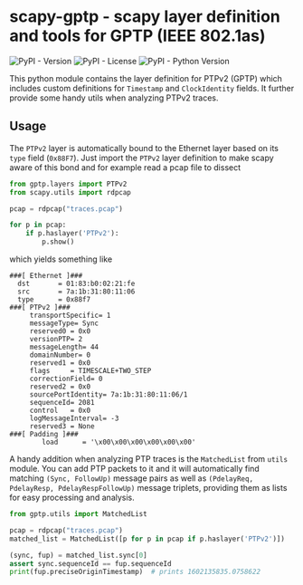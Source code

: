 # scapy-gptp - scapy layer definition and tools for GPTP (IEEE 802.1as)

![PyPI - Version](https://img.shields.io/pypi/v/scapy-gptp)
![PyPI - License](https://img.shields.io/pypi/l/scapy-gptp)
![PyPI - Python Version](https://img.shields.io/pypi/pyversions/scapy-gptp)


This python module contains the layer definition for PTPv2 (GPTP) which includes custom
definitions for `Timestamp` and `ClockIdentity` fields. It further provide some handy utils when
analyzing PTPv2 traces.

## Usage

The `PTPv2` layer is automatically bound to the Ethernet layer based on its `type` field (`0x88F7`).
Just import the `PTPv2` layer definition to make scapy aware of this bond and for example read a
pcap file to dissect

```python
from gptp.layers import PTPv2
from scapy.utils import rdpcap

pcap = rdpcap("traces.pcap")

for p in pcap:
    if p.haslayer('PTPv2'):
        p.show()
```

which yields something like

```
###[ Ethernet ]###
  dst       = 01:83:b0:02:21:fe
  src       = 7a:1b:31:80:11:06
  type      = 0x88f7
###[ PTPv2 ]###
     transportSpecific= 1
     messageType= Sync
     reserved0 = 0x0
     versionPTP= 2
     messageLength= 44
     domainNumber= 0
     reserved1 = 0x0
     flags     = TIMESCALE+TWO_STEP
     correctionField= 0
     reserved2 = 0x0
     sourcePortIdentity= 7a:1b:31:80:11:06/1
     sequenceId= 2081
     control   = 0x0
     logMessageInterval= -3
     reserved3 = None
###[ Padding ]###
        load      = '\x00\x00\x00\x00\x00\x00'
```

A handy addition when analyzing PTP traces is the `MatchedList` from `utils` module. You can add PTP
packets to it and it will automatically find matching `(Sync, FollowUp)` message pairs as well as
`(PdelayReq, PdelayResp, PdelayRespFollowUp)` message triplets, providing them as lists for easy
processing and analysis.

```python
from gptp.utils import MatchedList

pcap = rdpcap("traces.pcap")
matched_list = MatchedList([p for p in pcap if p.haslayer('PTPv2')])

(sync, fup) = matched_list.sync[0]
assert sync.sequenceId == fup.sequenceId
print(fup.preciseOriginTimestamp)  # prints 1602135835.0758622
```
